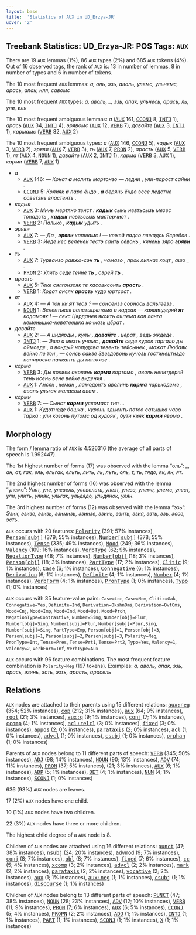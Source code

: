 ```yaml
---
layout: base
title:  'Statistics of AUX in UD_Erzya-JR'
udver: '2'
---
```


## Treebank Statistics: UD_Erzya-JR: POS Tags: `AUX`

There are 19 `AUX` lemmas (1%), 86 `AUX` types (2%) and 685 `AUX` tokens (4%).
Out of 16 observed tags, the rank of `AUX` is: 13 in number of lemmas, 8 in number of types and 6 in number of tokens.

The 10 most frequent `AUX` lemmas: <em>а, оль, эзь, аволь, улемс, ульнемс, арась, апак, иля, савомс</em>

The 10 most frequent `AUX` types:  <em>а, аволь, _, эзь, апак, ульнесь, арась, ль, ули, иля</em>

The 10 most frequent ambiguous lemmas: <em>а</em> (<tt><a href="myv_jr-pos-AUX.html">AUX</a></tt> 161, <tt><a href="myv_jr-pos-CCONJ.html">CCONJ</a></tt> 8, <tt><a href="myv_jr-pos-INTJ.html">INTJ</a></tt> 1), <em>арась</em> (<tt><a href="myv_jr-pos-AUX.html">AUX</a></tt> 34, <tt><a href="myv_jr-pos-INTJ.html">INTJ</a></tt> 4), <em>эрявомс</em> (<tt><a href="myv_jr-pos-AUX.html">AUX</a></tt> 12, <tt><a href="myv_jr-pos-VERB.html">VERB</a></tt> 7), <em>давайте</em> (<tt><a href="myv_jr-pos-AUX.html">AUX</a></tt> 3, <tt><a href="myv_jr-pos-INTJ.html">INTJ</a></tt> 1), <em>кармамс</em> (<tt><a href="myv_jr-pos-VERB.html">VERB</a></tt> 82, <tt><a href="myv_jr-pos-AUX.html">AUX</a></tt> 2)

The 10 most frequent ambiguous types:  <em>а</em> (<tt><a href="myv_jr-pos-AUX.html">AUX</a></tt> 146, <tt><a href="myv_jr-pos-CCONJ.html">CCONJ</a></tt> 5), <em>кадык</em> (<tt><a href="myv_jr-pos-AUX.html">AUX</a></tt> 3, <tt><a href="myv_jr-pos-VERB.html">VERB</a></tt> 2), <em>эряви</em> (<tt><a href="myv_jr-pos-AUX.html">AUX</a></tt> 7, <tt><a href="myv_jr-pos-VERB.html">VERB</a></tt> 3), <em>ть</em> (<tt><a href="myv_jr-pos-AUX.html">AUX</a></tt> 7, <tt><a href="myv_jr-pos-PRON.html">PRON</a></tt> 2), <em>арасть</em> (<tt><a href="myv_jr-pos-AUX.html">AUX</a></tt> 5, <tt><a href="myv_jr-pos-VERB.html">VERB</a></tt> 1), <em>ят</em> (<tt><a href="myv_jr-pos-AUX.html">AUX</a></tt> 4, <tt><a href="myv_jr-pos-NOUN.html">NOUN</a></tt> 1), <em>давайте</em> (<tt><a href="myv_jr-pos-AUX.html">AUX</a></tt> 2, <tt><a href="myv_jr-pos-INTJ.html">INTJ</a></tt> 1), <em>карма</em> (<tt><a href="myv_jr-pos-VERB.html">VERB</a></tt> 3, <tt><a href="myv_jr-pos-AUX.html">AUX</a></tt> 1), <em>карми</em> (<tt><a href="myv_jr-pos-VERB.html">VERB</a></tt> 7, <tt><a href="myv_jr-pos-AUX.html">AUX</a></tt> 1)


* <em>а</em>
  * <tt><a href="myv_jr-pos-AUX.html">AUX</a></tt> 146: <em>― Конат <b>а</b> молить мартонзо ― ледни , ули-парост сайни .</em>
  * <tt><a href="myv_jr-pos-CCONJ.html">CCONJ</a></tt> 5: <em>Колияк <b>а</b> паро ёндо , <b>а</b> берянь ёндо эссе ледстне советэнь властенть .</em>
* <em>кадык</em>
  * <tt><a href="myv_jr-pos-AUX.html">AUX</a></tt> 3: <em>Минь мертяно тенст : <b>кадык</b> сынь невтьсызь мезес тонадсть , <b>кадык</b> невтьсызь мастерчист .</em>
  * <tt><a href="myv_jr-pos-VERB.html">VERB</a></tt> 2: <em>Палько , <b>кадык</b> удыть .</em>
* <em>эряви</em>
  * <tt><a href="myv_jr-pos-AUX.html">AUX</a></tt> 7: <em>― Да , <b>эряви</b> капшамс ! ― кежей ладсо пшкадсь Ясребов .</em>
  * <tt><a href="myv_jr-pos-VERB.html">VERB</a></tt> 3: <em>Иеде иес веленек тестэ саить сёвонь , кинень зяро <b>эряви</b> .</em>
* <em>ть</em>
  * <tt><a href="myv_jr-pos-AUX.html">AUX</a></tt> 7: <em>Турванзо равжо-сэн <b>ть</b> , чамазо , прок лияназ коцт , ашо _ .</em>
  * <tt><a href="myv_jr-pos-PRON.html">PRON</a></tt> 2: <em>Улить седе теине <b>ть</b> , сэрей <b>ть</b> .</em>
* <em>арасть</em>
  * <tt><a href="myv_jr-pos-AUX.html">AUX</a></tt> 5: <em>Теке сялгонзояк те касовксонть <b>арасть</b> .</em>
  * <tt><a href="myv_jr-pos-VERB.html">VERB</a></tt> 1: <em>Кодат ансяк <b>арасть</b> кудо юртсост .</em>
* <em>ят</em>
  * <tt><a href="myv_jr-pos-AUX.html">AUX</a></tt> 4: <em>― А тон ки <b>ят</b> тесэ ? ― сонсензэ сорнось вальгеезэ .</em>
  * <tt><a href="myv_jr-pos-NOUN.html">NOUN</a></tt> 1: <em>Велентькак ванстыцявтомо а кадсак — каявиндеряй <b>ят</b> кодамояк ! — секс Цярданев яксить аштема ков ланга кеменьшка-кеветеешка кочказь цёрат .</em>
* <em>давайте</em>
  * <tt><a href="myv_jr-pos-AUX.html">AUX</a></tt> 2: <em>― А цидярды , кулы , <b>давайте</b> , цёрат , ведь эждеде .</em>
  * <tt><a href="myv_jr-pos-INTJ.html">INTJ</a></tt> 1: <em>― Эшо а мезть учомс , <b>давайте</b> седе курок таргадо ды оймседе , а вандый чопудава тевенть тейсынек , можот Любаяк вейке пе теи , ― сонсь саизе Звездовонь кучозь гостинецтнэде папироска пачканть ды панжизе .</em>
* <em>карма</em>
  * <tt><a href="myv_jr-pos-VERB.html">VERB</a></tt> 3: <em>Ды колияк аволинь <b>карма</b> кортамо , аволь неявтдеряй тень исень вене вейке видения .</em>
  * <tt><a href="myv_jr-pos-AUX.html">AUX</a></tt> 1: <em>Ансяк , кеман , ламодонть аволинь <b>карма</b> чарькодеме , аволь ульгак маласом авам .</em>
* <em>карми</em>
  * <tt><a href="myv_jr-pos-VERB.html">VERB</a></tt> 7: <em>― Сынст <b>карми</b> ускомаст тия ...</em>
  * <tt><a href="myv_jr-pos-AUX.html">AUX</a></tt> 1: <em>Кудотнеде башка , куронь здыенть потсо сатышка чаво тарка : ули козонь путомс од кудояк , бути кияк <b>карми</b> явомо .</em>

## Morphology

The form / lemma ratio of `AUX` is 4.526316 (the average of all parts of speech is 1.992447).

The 1st highest number of forms (17) was observed with the lemma “оль”: <em>_, ан, ат, гак, ель, ельгак, ельть, лить, ль, льть, оль, т, ть, тядо, як, ян, ят</em>.

The 2nd highest number of forms (16) was observed with the lemma “улемс”: <em>Улят, уле, улевель, улевельть, улезт, улезэ, улеме, улемс, улест, ули, улить, улияк, ульгак, ульдядо, ульдянок, улян</em>.

The 3rd highest number of forms (12) was observed with the lemma “эзь”: <em>Эзик, эзизе, эзизь, эзимизь, эзинзе, эзинь, эзить, эзия, эзть, эзь, эссе, эсть</em>.

`AUX` occurs with 20 features: <tt><a href="myv_jr-feat-Polarity.html">Polarity</a></tt> (391; 57% instances), <tt><a href="myv_jr-feat-Person-subj.html">Person[subj]</a></tt> (379; 55% instances), <tt><a href="myv_jr-feat-Number-subj.html">Number[subj]</a></tt> (378; 55% instances), <tt><a href="myv_jr-feat-Tense.html">Tense</a></tt> (335; 49% instances), <tt><a href="myv_jr-feat-Mood.html">Mood</a></tt> (249; 36% instances), <tt><a href="myv_jr-feat-Valency.html">Valency</a></tt> (109; 16% instances), <tt><a href="myv_jr-feat-VerbType.html">VerbType</a></tt> (62; 9% instances), <tt><a href="myv_jr-feat-NegationType.html">NegationType</a></tt> (48; 7% instances), <tt><a href="myv_jr-feat-Number-obj.html">Number[obj]</a></tt> (18; 3% instances), <tt><a href="myv_jr-feat-Person-obj.html">Person[obj]</a></tt> (18; 3% instances), <tt><a href="myv_jr-feat-PartType.html">PartType</a></tt> (17; 2% instances), <tt><a href="myv_jr-feat-Clitic.html">Clitic</a></tt> (9; 1% instances), <tt><a href="myv_jr-feat-Case.html">Case</a></tt> (6; 1% instances), <tt><a href="myv_jr-feat-Connegative.html">Connegative</a></tt> (6; 1% instances), <tt><a href="myv_jr-feat-Derivation.html">Derivation</a></tt> (6; 1% instances), <tt><a href="myv_jr-feat-Definite.html">Definite</a></tt> (4; 1% instances), <tt><a href="myv_jr-feat-Number.html">Number</a></tt> (4; 1% instances), <tt><a href="myv_jr-feat-VerbForm.html">VerbForm</a></tt> (4; 1% instances), <tt><a href="myv_jr-feat-PronType.html">PronType</a></tt> (1; 0% instances), <tt><a href="myv_jr-feat-Typo.html">Typo</a></tt> (1; 0% instances)

`AUX` occurs with 35 feature-value pairs: `Case=Loc`, `Case=Nom`, `Clitic=Gak`, `Connegative=Yes`, `Definite=Ind`, `Derivation=OkshnOms`, `Derivation=OvtOms`, `Mood=Cnj`, `Mood=Imp`, `Mood=Ind`, `Mood=Opt`, `Mood=Proh`, `NegationType=Contrastive`, `Number=Sing`, `Number[obj]=Plur`, `Number[obj]=Sing`, `Number[subj]=Plur`, `Number[subj]=Plur,Sing`, `Number[subj]=Sing`, `PartType=Emp`, `Person[obj]=1`, `Person[obj]=3`, `Person[subj]=1`, `Person[subj]=2`, `Person[subj]=3`, `Polarity=Neg`, `PronType=Int`, `Tense=Pres`, `Tense=Prt1`, `Tense=Prt2`, `Typo=Yes`, `Valency=1`, `Valency=2`, `VerbForm=Inf`, `VerbType=Aux`

`AUX` occurs with 96 feature combinations.
The most frequent feature combination is `Polarity=Neg` (197 tokens).
Examples: <em>а, аволь, апак, эзь, арась, эзинь, эсть, эзть, арасть, арасель</em>


## Relations

`AUX` nodes are attached to their parents using 15 different relations: <tt><a href="myv_jr-dep-aux-neg.html">aux:neg</a></tt> (354; 52% instances), <tt><a href="myv_jr-dep-cop.html">cop</a></tt> (212; 31% instances), <tt><a href="myv_jr-dep-aux.html">aux</a></tt> (64; 9% instances), <tt><a href="myv_jr-dep-root.html">root</a></tt> (21; 3% instances), <tt><a href="myv_jr-dep-aux-q.html">aux:q</a></tt> (9; 1% instances), <tt><a href="myv_jr-dep-conj.html">conj</a></tt> (7; 1% instances), <tt><a href="myv_jr-dep-ccomp.html">ccomp</a></tt> (4; 1% instances), <tt><a href="myv_jr-dep-acl-relcl.html">acl:relcl</a></tt> (3; 0% instances), <tt><a href="myv_jr-dep-fixed.html">fixed</a></tt> (3; 0% instances), <tt><a href="myv_jr-dep-appos.html">appos</a></tt> (2; 0% instances), <tt><a href="myv_jr-dep-parataxis.html">parataxis</a></tt> (2; 0% instances), <tt><a href="myv_jr-dep-acl.html">acl</a></tt> (1; 0% instances), <tt><a href="myv_jr-dep-advcl.html">advcl</a></tt> (1; 0% instances), <tt><a href="myv_jr-dep-csubj.html">csubj</a></tt> (1; 0% instances), <tt><a href="myv_jr-dep-orphan.html">orphan</a></tt> (1; 0% instances)

Parents of `AUX` nodes belong to 11 different parts of speech: <tt><a href="myv_jr-pos-VERB.html">VERB</a></tt> (345; 50% instances), <tt><a href="myv_jr-pos-ADJ.html">ADJ</a></tt> (98; 14% instances), <tt><a href="myv_jr-pos-NOUN.html">NOUN</a></tt> (90; 13% instances), <tt><a href="myv_jr-pos-ADV.html">ADV</a></tt> (74; 11% instances), <tt><a href="myv_jr-pos-PRON.html">PRON</a></tt> (37; 5% instances),  (21; 3% instances), <tt><a href="myv_jr-pos-AUX.html">AUX</a></tt> (6; 1% instances), <tt><a href="myv_jr-pos-ADP.html">ADP</a></tt> (5; 1% instances), <tt><a href="myv_jr-pos-DET.html">DET</a></tt> (4; 1% instances), <tt><a href="myv_jr-pos-NUM.html">NUM</a></tt> (4; 1% instances), <tt><a href="myv_jr-pos-SCONJ.html">SCONJ</a></tt> (1; 0% instances)

636 (93%) `AUX` nodes are leaves.

17 (2%) `AUX` nodes have one child.

10 (1%) `AUX` nodes have two children.

22 (3%) `AUX` nodes have three or more children.

The highest child degree of a `AUX` node is 8.

Children of `AUX` nodes are attached using 16 different relations: <tt><a href="myv_jr-dep-punct.html">punct</a></tt> (47; 38% instances), <tt><a href="myv_jr-dep-nsubj.html">nsubj</a></tt> (24; 20% instances), <tt><a href="myv_jr-dep-advmod.html">advmod</a></tt> (9; 7% instances), <tt><a href="myv_jr-dep-conj.html">conj</a></tt> (8; 7% instances), <tt><a href="myv_jr-dep-obl.html">obl</a></tt> (8; 7% instances), <tt><a href="myv_jr-dep-fixed.html">fixed</a></tt> (7; 6% instances), <tt><a href="myv_jr-dep-cc.html">cc</a></tt> (5; 4% instances), <tt><a href="myv_jr-dep-xcomp.html">xcomp</a></tt> (3; 2% instances), <tt><a href="myv_jr-dep-advcl.html">advcl</a></tt> (2; 2% instances), <tt><a href="myv_jr-dep-mark.html">mark</a></tt> (2; 2% instances), <tt><a href="myv_jr-dep-parataxis.html">parataxis</a></tt> (2; 2% instances), <tt><a href="myv_jr-dep-vocative.html">vocative</a></tt> (2; 2% instances), <tt><a href="myv_jr-dep-aux.html">aux</a></tt> (1; 1% instances), <tt><a href="myv_jr-dep-aux-neg.html">aux:neg</a></tt> (1; 1% instances), <tt><a href="myv_jr-dep-csubj.html">csubj</a></tt> (1; 1% instances), <tt><a href="myv_jr-dep-discourse.html">discourse</a></tt> (1; 1% instances)

Children of `AUX` nodes belong to 13 different parts of speech: <tt><a href="myv_jr-pos-PUNCT.html">PUNCT</a></tt> (47; 38% instances), <tt><a href="myv_jr-pos-NOUN.html">NOUN</a></tt> (28; 23% instances), <tt><a href="myv_jr-pos-ADV.html">ADV</a></tt> (12; 10% instances), <tt><a href="myv_jr-pos-VERB.html">VERB</a></tt> (11; 9% instances), <tt><a href="myv_jr-pos-PRON.html">PRON</a></tt> (7; 6% instances), <tt><a href="myv_jr-pos-AUX.html">AUX</a></tt> (6; 5% instances), <tt><a href="myv_jr-pos-CCONJ.html">CCONJ</a></tt> (5; 4% instances), <tt><a href="myv_jr-pos-PROPN.html">PROPN</a></tt> (2; 2% instances), <tt><a href="myv_jr-pos-ADJ.html">ADJ</a></tt> (1; 1% instances), <tt><a href="myv_jr-pos-INTJ.html">INTJ</a></tt> (1; 1% instances), <tt><a href="myv_jr-pos-PART.html">PART</a></tt> (1; 1% instances), <tt><a href="myv_jr-pos-SCONJ.html">SCONJ</a></tt> (1; 1% instances), <tt><a href="myv_jr-pos-X.html">X</a></tt> (1; 1% instances)

